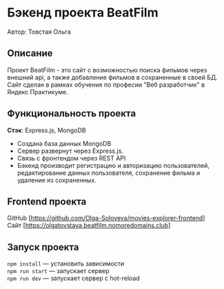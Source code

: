 # Бэкенд проекта BeatFilm
Автор: Товстая Ольга

## Описание
Проект BeatFilm - это сайт с возможностью поиска фильмов через внешний api, a также добавление фильмов в сохраненные в своей БД.
Cайт сделан в рамках обучения по професии "Веб разработчик" в Яндекс Практикуме.

## Функциональность проекта

__Стэк__: Express.js, MongoDB
 
* Создана база данных MongoDB
* Cервер развернут через Express.js. 
* Связь с фронтендом через REST API
* Бэкенд производит регистрацию и авторизацию пользователей, редактирование данных пользователя, сохранение фильма и удаление из сохраненных.

## Frontend проекта
GitHub [https://github.com/Olga-Soloveva/movies-explorer-frontend]   
Сайт [https://olgatovstaya.beatfilm.nomoredomains.club]

## Запуск проекта

`npm install` — установить зависимости   
`npm run start` — запускает сервер   
`npm run dev` — запускает сервер с hot-reload
